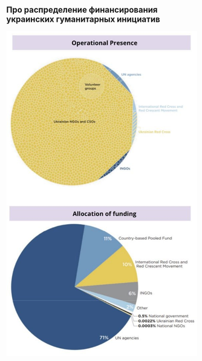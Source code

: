 ## Про распределение финансирования украинских гуманитарных инициатив

[![график](/assets/images/photo_2024-01-10_18-49-08.jpg "график")](https://twitter.com/FeministsUa/status/1724753984957628851/photo/1)

